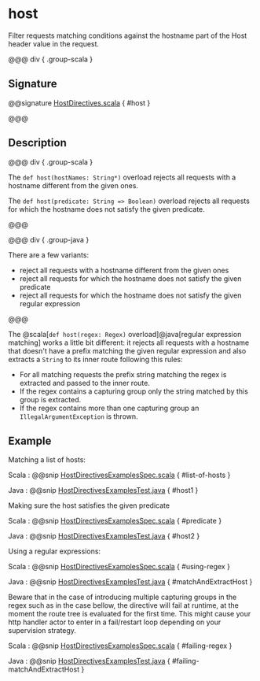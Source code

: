 # host

Filter requests matching conditions against the hostname part of the Host header value
in the request.

@@@ div { .group-scala }

## Signature

@@signature [HostDirectives.scala](/http/src/main/scala/org/apache/pekko/http/scaladsl/server/directives/HostDirectives.scala) { #host }

@@@

## Description

@@@ div { .group-scala }

The `def host(hostNames: String*)` overload rejects all requests with a hostname different from the given ones.

The `def host(predicate: String => Boolean)` overload rejects all requests for which the hostname does
not satisfy the given predicate.

@@@

@@@ div { .group-java }

There are a few variants:

 * reject all requests with a hostname different from the given ones
 * reject all requests for which the hostname does not satisfy the given predicate
 * reject all requests for which the hostname does not satisfy the given regular expression

@@@

The @scala[`def host(regex: Regex)` overload]@java[regular expression matching] works a little bit different: it rejects all requests with a hostname
that doesn't have a prefix matching the given regular expression and also extracts a `String` to its
inner route following this rules:

>
 * For all matching requests the prefix string matching the regex is extracted and passed to the inner route.
 * If the regex contains a capturing group only the string matched by this group is extracted.
 * If the regex contains more than one capturing group an `IllegalArgumentException` is thrown.

## Example

Matching a list of hosts:

Scala
:  @@snip [HostDirectivesExamplesSpec.scala](/docs/src/test/scala/docs/http/scaladsl/server/directives/HostDirectivesExamplesSpec.scala) { #list-of-hosts }

Java
:  @@snip [HostDirectivesExamplesTest.java](/docs/src/test/java/docs/http/javadsl/server/directives/HostDirectivesExamplesTest.java) { #host1 }

Making sure the host satisfies the given predicate

Scala
:  @@snip [HostDirectivesExamplesSpec.scala](/docs/src/test/scala/docs/http/scaladsl/server/directives/HostDirectivesExamplesSpec.scala) { #predicate }

Java
:  @@snip [HostDirectivesExamplesTest.java](/docs/src/test/java/docs/http/javadsl/server/directives/HostDirectivesExamplesTest.java) { #host2 }

Using a regular expressions:

Scala
:  @@snip [HostDirectivesExamplesSpec.scala](/docs/src/test/scala/docs/http/scaladsl/server/directives/HostDirectivesExamplesSpec.scala) { #using-regex }

Java
:  @@snip [HostDirectivesExamplesTest.java](/docs/src/test/java/docs/http/javadsl/server/directives/HostDirectivesExamplesTest.java) { #matchAndExtractHost }

Beware that in the case of introducing multiple capturing groups in the regex such as in the case bellow, the
directive will fail at runtime, at the moment the route tree is evaluated for the first time. This might cause
your http handler actor to enter in a fail/restart loop depending on your supervision strategy.

Scala
:  @@snip [HostDirectivesExamplesSpec.scala](/docs/src/test/scala/docs/http/scaladsl/server/directives/HostDirectivesExamplesSpec.scala) { #failing-regex }

Java
:  @@snip [HostDirectivesExamplesTest.java](/docs/src/test/java/docs/http/javadsl/server/directives/HostDirectivesExamplesTest.java) { #failing-matchAndExtractHost }
